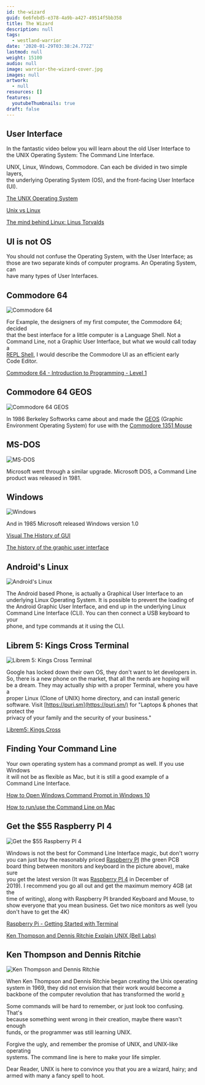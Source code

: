 ```yaml
---
id: the-wizard
guid: 6e6febd5-e378-4a9b-a427-49514f5bb358
title: The Wizard
description: null
tags:
  - westland-warrior
date: '2020-01-29T03:38:24.772Z'
lastmod: null
weight: 15100
audio: null
image: warrior-the-wizard-cover.jpg
images: null
artwork:
  - null
resources: []
features:
  youtubeThumbnails: true
draft: false
---
```


## User Interface

In the fantastic video below you will learn about the old User Interface to\
the UNIX Operating System: The Command Line Interface.

UNIX, Linux, Windows, Commodore. Can each be divided in two simple layers,\
the underlying Operating System (OS), and the front-facing User Interface\
(UI).

[The UNIX Operating System](https://www.youtube.com/watch?v=tc4ROCJYbm0 "Play Video")

[Unix vs Linux](https://www.youtube.com/watch?v=jowCUo_UGts "Play Video")

[The mind behind Linux: Linus Torvalds](https://www.youtube.com/watch?v=o8NPllzkFhE "Play Video")

## UI is not OS

You should not confuse the Operating System, with the User Interface; as\
those are two separate kinds of computer programs. An Operating System, can\
have many types of User Interfaces.

## Commodore 64

![Commodore 64](files/commodore.gif)

For Example, the designers of my first computer, the Commodore 64; decided\
that the best interface for a little computer is a Language Shell. Not a\
Command Line, not a Graphic User Interface, but what we would call today a\
[REPL Shell](https://en.wikipedia.org/wiki/Read%E2%80%93eval%E2%80%93print_loop), I would describe the Commodore UI as an efficient early\
Code Editor.

[Commodore 64 - Introduction to Programming - Level 1](https://www.youtube.com/watch?v=h3bDa5z_B1M "Play Video")

## Commodore 64 GEOS

![Commodore 64 GEOS](files/geos.gif)

In 1986 Berkeley Softworks came about and made the [GEOS](https://en.wikipedia.org/wiki/GEOS_\(8-bit_operating_system\)) (Graphic\
Environment Operating System) for use with the [Commodore 1351 Mouse](https://en.wikipedia.org/wiki/Commodore_1351)

## MS-DOS

![MS-DOS](files/msdos.jpg)

Microsoft went through a similar upgrade. Microsoft DOS, a Command Line\
product was released in 1981.

## Windows

![Windows](files/win1.png)

And in 1985 Microsoft released Windows version 1.0

[Visual The History of GUI](https://www.youtube.com/watch?v=ncCSmDAmcQY "Play Video")

[The history of the graphic user interface](https://www.youtube.com/watch?v=U1Oy4X5Ni8Y "Play Video")

## Android's Linux

![Android's Linux](files/aui.jpg)

The Android based Phone, is actually a Graphical User Interface to an\
underlying Linux Operating System. It is possible to prevent the loading of\
the Android Graphic User Interface, and end up in the underlying Linux\
Command Line Interface (CLI). You can then connect a USB keyboard to your\
phone, and type commands at it using the CLI.

## Librem 5: Kings Cross Terminal

![Librem 5: Kings Cross Terminal](files/librem5.jpg)

Google has locked down their own OS, they don't want to let developers in.\
So, there is a new phone on the market, that all the nerds are hoping will\
be a dream. They may actually ship with a proper Terminal, where you have a\
proper Linux (Clone of UNIX) home directory, and can install generic\
software. Visit [https://puri.sm](https://puri.sm/) for "Laptops & phones that protect the\
privacy of your family and the security of your business."

[Librem5: Kings Cross](https://www.youtube.com/watch?v=s0nKGFOWgFA "Play Video")

## Finding Your Command Line

Your own operating system has a command prompt as well. If you use Windows\
it will not be as flexible as Mac, but it is still a good example of a\
Command Line Interface.

[How to Open Windows Command Prompt in Windows 10](https://www.youtube.com/watch?v=uE9WgNr3OjM "Play Video")

[How to run/use the Command Line on Mac](https://www.youtube.com/watch?v=5XgBd6rjuDQ "Play Video")

## Get the $55 Raspberry PI 4

![Get the $55 Raspberry PI 4](files/pi.jpg)

Windows is not the best for Command Line Interface magic, but don't worry\
you can just buy the reasonably priced [Raspberry PI](https://www.raspberrypi.org/) (the green PCB\
board thing between monitors and keyboard in the picture above), make sure\
you get the latest version (It was [Raspberry PI 4](https://www.raspberrypi.org/products/raspberry-pi-4-model-b/?variant=raspberry-pi-4-model-b-4gb) in December of\
2019\). I recommend you go all out and get the maximum memory 4GB (at the\
time of writing), along with Raspberry PI branded Keyboard and Mouse, to\
show everyone that you mean business. Get two nice monitors as well (you\
don't have to get the 4K)

[Raspberry Pi - Getting Started with Terminal](https://www.youtube.com/watch?v=UW3UxK4Tiqg "Play Video")

[Ken Thompson and Dennis Ritchie Explain UNIX (Bell Labs)](https://www.youtube.com/watch?v=JoVQTPbD6UY "Play Video")

## Ken Thompson and Dennis Ritchie

![Ken Thompson and Dennis Ritchie](files/tr.jpg)

When Ken Thompson and Dennis Ritchie began creating the Unix operating\
system in 1969, they did not envision that their work would become a\
backbone of the computer revolution that has transformed the world [»](https://www.sfgate.com/business/article/Ken-Thompson-Dennis-Ritchie-win-Japan-Prize-2478569.php)

Some commands will be hard to remember, or just look too confusing. That's\
because something went wrong in their creation, maybe there wasn't enough\
funds, or the programmer was still learning UNIX.

Forgive the ugly, and remember the promise of UNIX, and UNIX-like operating\
systems. The command line is here to make your life simpler.

Dear Reader, UNIX is here to convince you that you are a wizard, hairy; and\
armed with many a fancy spell to hoot.
